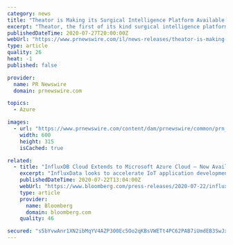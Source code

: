 ```yaml
---
category: news
title: "Theator is Making its Surgical Intelligence Platform Available in Microsoft Azure Marketplace"
excerpt: "Theator, the first of its kind surgical intelligence platform, announced today that its AI-powered platform is now available in the"
publishedDateTime: 2020-07-27T20:00:00Z
webUrl: "https://www.prnewswire.com/il/news-releases/theator-is-making-its-surgical-intelligence-platform-available-in-microsoft-azure-marketplace-301100033.html"
type: article
quality: 26
heat: -1
published: false

provider:
  name: PR Newswire
  domain: prnewswire.com

topics:
  - Azure

images:
  - url: "https://www.prnewswire.com/content/dam/prnewswire/common/prn_facebook_sharing_logo.jpg"
    width: 600
    height: 315
    isCached: true

related:
  - title: "InfluxDB Cloud Extends to Microsoft Azure Cloud — Now Available on All Major Cloud Platforms"
    excerpt: "InfluxData looks to accelerate IoT application development with PTC through strategi"
    publishedDateTime: 2020-07-22T13:04:00Z
    webUrl: "https://www.bloomberg.com/press-releases/2020-07-22/influxdb-cloud-extends-to-microsoft-azure-cloud-now-available-on-all-major-cloud-platforms"
    type: article
    provider:
      name: Bloomberg
      domain: bloomberg.com
    quality: 46

secured: "s5bYvwAnr1XN2ibMqYV4AZP300Ec5Oo2qKBsVWETt4PC62PAB7iUmdEB3SwJxnQwKV094cafCPQEdzitGrtgPJ1CP3eVTUth4K2Cu94vbgRwKK677A5EtuJpFif2gnNnPzJ5iZ3hScosV0Lm9oXxaQC0O718WaqoKlw/cN5gJCK6sB9z6XrWnBlOO0lqzGkFlewKgT90Vlz6/ohOMhpEq/LQwJ0a+lsgE1TltqMwKfxnk1Twgk7QO89iCOLhdiRm+igPO1u3YMkHXgs6rn3EFZ1fBASYPwLyeanN1tu7b23FenEwEH1fzBf8a9D9BKTuT+T/TkqpnFkgwKVWxxv4rw==;KpFldGctXXLPvTn2Oav99w=="
---
```



